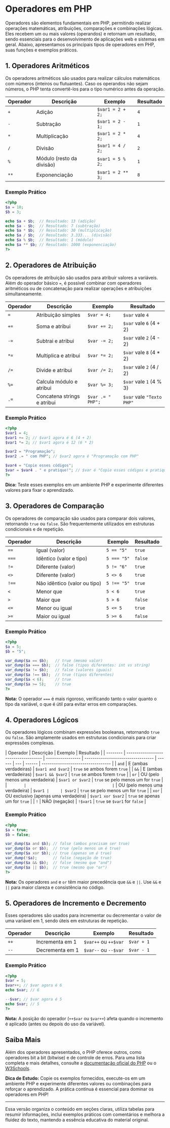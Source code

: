 # Operadores em PHP

Operadores são elementos fundamentais em PHP, permitindo realizar operações matemáticas, atribuições, comparações e combinações lógicas. Eles recebem um ou mais valores (operandos) e retornam um resultado, sendo essenciais para o desenvolvimento de aplicações web e sistemas em geral. Abaixo, apresentamos os principais tipos de operadores em PHP, suas funções e exemplos práticos.

## 1. Operadores Aritméticos

Os operadores aritméticos são usados para realizar cálculos matemáticos com números (inteiros ou flutuantes). Caso os operandos não sejam números, o PHP tenta convertê-los para o tipo numérico antes da operação.

| Operador | Descrição                 | Exemplo           | Resultado |
| -------- | ------------------------- | ----------------- | --------- |
| `+`      | Adição                    | `$var1 = 2 + 2;`  | `4`       |
| `-`      | Subtração                 | `$var1 = 2 - 1;`  | `1`       |
| `*`      | Multiplicação             | `$var1 = 2 * 2;`  | `4`       |
| `/`      | Divisão                   | `$var1 = 4 / 2;`  | `2`       |
| `%`      | Módulo (resto da divisão) | `$var1 = 5 % 2;`  | `1`       |
| `**`     | Exponenciação             | `$var1 = 2 ** 3;` | `8`       |

### Exemplo Prático

```php
<?php
$a = 10;
$b = 3;

echo $a + $b;  // Resultado: 13 (adição)
echo $a - $b;  // Resultado: 7 (subtração)
echo $a * $b;  // Resultado: 30 (multiplicação)
echo $a / $b;  // Resultado: 3.333... (divisão)
echo $a % $b;  // Resultado: 1 (módulo)
echo $a ** $b; // Resultado: 1000 (exponenciação)
?>
```

## 2. Operadores de Atribuição

Os operadores de atribuição são usados para atribuir valores a variáveis. Além do operador básico `=`, é possível combinar com operadores aritméticos ou de concatenação para realizar operações e atribuições simultaneamente.

| Operador | Descrição                   | Exemplo           | Resultado                 |
| -------- | --------------------------- | ----------------- | ------------------------- |
| `=`      | Atribuição simples          | `$var = 4;`       | `$var` vale `4`           |
| `+=`     | Soma e atribui              | `$var += 2;`      | `$var` vale `6` (4 + 2)   |
| `-=`     | Subtrai e atribui           | `$var -= 2;`      | `$var` vale `2` (4 - 2)   |
| `*=`     | Multiplica e atribui        | `$var *= 2;`      | `$var` vale `8` (4 \* 2)  |
| `/=`     | Divide e atribui            | `$var /= 2;`      | `$var` vale `2` (4 / 2)   |
| `%=`     | Calcula módulo e atribui    | `$var %= 3;`      | `$var` vale `1` (4 % 3)   |
| `.=`     | Concatena strings e atribui | `$var .= " PHP";` | `$var` vale `"Texto PHP"` |

### Exemplo Prático

```php
<?php
$var1 = 4;
$var1 += 2; // $var1 agora é 6 (4 + 2)
$var1 *= 2; // $var1 agora é 12 (6 * 2)

$var2 = "Programação";
$var2 .= " com PHP"; // $var2 agora é "Programação com PHP"

$var4 = "Copie esses códigos";
$var = $var4 . " e pratique!"; // $var é "Copie esses códigos e pratique!", $var4 permanece "Copie esses códigos"
?>
```

**Dica:** Teste esses exemplos em um ambiente PHP e experimente diferentes valores para fixar o aprendizado.

## 3. Operadores de Comparação

Os operadores de comparação são usados para comparar dois valores, retornando `true` ou `false`. São frequentemente utilizados em estruturas condicionais e de repetição.

| Operador | Descrição                    | Exemplo     | Resultado |
| -------- | ---------------------------- | ----------- | --------- |
| `==`     | Igual (valor)                | `5 == "5"`  | `true`    |
| `===`    | Idêntico (valor e tipo)      | `5 === "5"` | `false`   |
| `!=`     | Diferente (valor)            | `5 != "6"`  | `true`    |
| `<>`     | Diferente (valor)            | `5 <> 6`    | `true`    |
| `!==`    | Não idêntico (valor ou tipo) | `5 !== "5"` | `true`    |
| `<`      | Menor que                    | `5 < 6`     | `true`    |
| `>`      | Maior que                    | `5 > 6`     | `false`   |
| `<=`     | Menor ou igual               | `5 <= 5`    | `true`    |
| `>=`     | Maior ou igual               | `5 >= 6`    | `false`   |

### Exemplo Prático

```php
<?php
$a = 5;
$b = "5";

var_dump($a == $b);   // true (mesmo valor)
var_dump($a === $b);  // false (tipos diferentes: int vs string)
var_dump($a != $b);   // false (valores iguais)
var_dump($a !== $b);  // true (tipos diferentes)
var_dump($a < 6);     // true
var_dump($a >= 5);    // true
?>
```

**Nota:** O operador `===` é mais rigoroso, verificando tanto o valor quanto o tipo da variável, o que é útil para evitar erros em comparações.

## 4. Operadores Lógicos

Os operadores lógicos combinam expressões booleanas, retornando `true` ou `false`. São amplamente usados em estruturas condicionais para criar expressões complexas.

| Operador | Descrição                            | Exemplo           | Resultado                          |
| -------- | ------------------------------------ | ----------------- | ---------------------------------- | ------ | --- | ------ | ---------------------------------- |
| `and`    | E (ambas verdadeiras)                | `$var1 and $var2` | `true` se ambos forem `true`       |
| `&&`     | E (ambas verdadeiras)                | `$var1 && $var2`  | `true` se ambos forem `true`       |
| `or`     | OU (pelo menos uma verdadeira)       | `$var1 or $var2`  | `true` se pelo menos um for `true` |
| `        |                                      | `                 | OU (pelo menos uma verdadeira)     | `$var1 |     | $var2` | `true` se pelo menos um for `true` |
| `xor`    | OU exclusivo (apenas uma verdadeira) | `$var1 xor $var2` | `true` se apenas um for `true`     |
| `!`      | NÃO (negação)                        | `!$var1`          | `true` se `$var1` for `false`      |

### Exemplo Prático

```php
<?php
$a = true;
$b = false;

var_dump($a and $b); // false (ambos precisam ser true)
var_dump($a or $b);  // true (pelo menos um é true)
var_dump($a xor $b); // true (apenas um é true)
var_dump(!$a);       // false (negação de true)
var_dump($a && $b);  // false (mesmo que "and")
var_dump($a || $b);  // true (mesmo que "or")
?>
```

**Nota:** Os operadores `and` e `or` têm maior precedência que `&&` e `||`. Use `&&` e `||` para maior clareza e consistência no código.

## 5. Operadores de Incremento e Decremento

Esses operadores são usados para incrementar ou decrementar o valor de uma variável em 1, sendo úteis em estruturas de repetição.

| Operador | Descrição       | Exemplo              | Resultado  |
| -------- | --------------- | -------------------- | ---------- |
| `++`     | Incrementa em 1 | `$var++` ou `++$var` | `$var + 1` |
| `--`     | Decrementa em 1 | `$var--` ou `--$var` | `$var - 1` |

### Exemplo Prático

```php
<?php
$var = 5;
$var++; // $var agora é 6
echo $var; // 6

--$var; // $var agora é 5
echo $var; // 5
?>
```

**Nota:** A posição do operador (`++$var` ou `$var++`) afeta quando o incremento é aplicado (antes ou depois do uso da variável).

## Saiba Mais

Além dos operadores apresentados, o PHP oferece outros, como operadores bit a bit (bitwise) e de controle de erros. Para uma lista completa e mais detalhes, consulte a [documentação oficial do PHP](https://www.php.net/manual/en/language.operators.php) ou o [W3Schools](https://www.w3schools.com/php/php_operators.asp).

**Dica de Estudo:** Copie os exemplos fornecidos, execute-os em um ambiente PHP e experimente diferentes valores ou combinações para reforçar o aprendizado. A prática contínua é essencial para dominar os operadores em PHP!

---

Essa versão organiza o conteúdo em seções claras, utiliza tabelas para resumir informações, inclui exemplos práticos com comentários e melhora a fluidez do texto, mantendo a essência educativa do material original.
